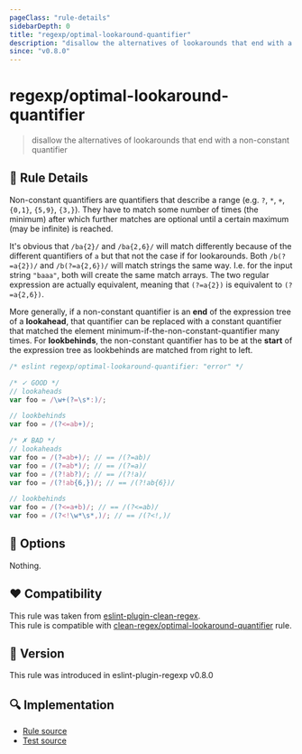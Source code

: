 ```yaml
---
pageClass: "rule-details"
sidebarDepth: 0
title: "regexp/optimal-lookaround-quantifier"
description: "disallow the alternatives of lookarounds that end with a non-constant quantifier"
since: "v0.8.0"
---
```

# regexp/optimal-lookaround-quantifier

> disallow the alternatives of lookarounds that end with a non-constant quantifier

## :book: Rule Details

Non-constant quantifiers are quantifiers that describe a range (e.g. `?`, `*`,
`+`, `{0,1}`, `{5,9}`, `{3,}`). They have to match some number of times (the
minimum) after which further matches are optional until a certain maximum (may
be infinite) is reached.

It's obvious that `/ba{2}/` and `/ba{2,6}/` will match differently because of
the different quantifiers of `a` but that not the case if for lookarounds. Both
`/b(?=a{2})/` and `/b(?=a{2,6})/` will match strings the same way. I.e. for the
input string `"baaa"`, both will create the same match arrays. The two regular
expression are actually equivalent, meaning that `(?=a{2})` is equivalent to
`(?=a{2,6})`.

More generally, if a non-constant quantifier is an **end** of the expression
tree of a **lookahead**, that quantifier can be replaced with a constant
quantifier that matched the element minimum-if-the-non-constant-quantifier many
times. For **lookbehinds**, the non-constant quantifier has to be at the
**start** of the expression tree as lookbehinds are matched from right to left.

<eslint-code-block>

```js
/* eslint regexp/optimal-lookaround-quantifier: "error" */

/* ✓ GOOD */
// lookaheads
var foo = /\w+(?=\s*:)/;

// lookbehinds
var foo = /(?<=ab+)/;

/* ✗ BAD */
// lookaheads
var foo = /(?=ab+)/; // == /(?=ab)/
var foo = /(?=ab*)/; // == /(?=a)/
var foo = /(?!ab?)/; // == /(?!a)/
var foo = /(?!ab{6,})/; // == /(?!ab{6})/

// lookbehinds
var foo = /(?<=a+b)/; // == /(?<=ab)/
var foo = /(?<!\w*\s*,)/; // == /(?<!,)/
```

</eslint-code-block>

## :wrench: Options

Nothing.

## :heart: Compatibility

This rule was taken from [eslint-plugin-clean-regex].  
This rule is compatible with [clean-regex/optimal-lookaround-quantifier] rule.

[eslint-plugin-clean-regex]: https://github.com/RunDevelopment/eslint-plugin-clean-regex
[clean-regex/optimal-lookaround-quantifier]: https://github.com/RunDevelopment/eslint-plugin-clean-regex/blob/master/docs/rules/optimal-lookaround-quantifier.md

## :rocket: Version

This rule was introduced in eslint-plugin-regexp v0.8.0

## :mag: Implementation

- [Rule source](https://github.com/ota-meshi/eslint-plugin-regexp/blob/master/lib/rules/optimal-lookaround-quantifier.ts)
- [Test source](https://github.com/ota-meshi/eslint-plugin-regexp/blob/master/tests/lib/rules/optimal-lookaround-quantifier.ts)
